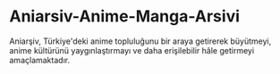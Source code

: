 # Aniarsiv-Anime-Manga-Arsivi
Aniarşiv, Türkiye'deki anime topluluğunu bir araya getirerek büyütmeyi, anime kültürünü yaygınlaştırmayı ve daha erişilebilir hâle getirmeyi amaçlamaktadır.
